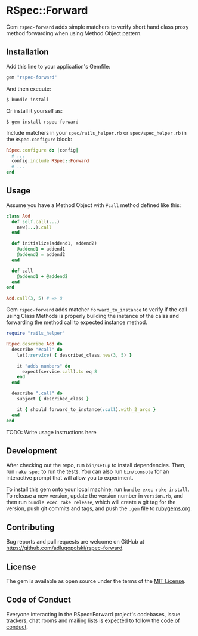 # RSpec::Forward

Gem `rspec-forward` adds simple matchers to verify short hand class proxy
method forwarding when using Method Object pattern.

## Installation

Add this line to your application's Gemfile:

```ruby
gem "rspec-forward"
```

And then execute:

    $ bundle install

Or install it yourself as:

    $ gem install rspec-forward


Include matchers in your `spec/rails_helper.rb` or `spec/spec_helper.rb` in the
`RSpec.configure` block:

```ruby
RSpec.configure do |config|
  # ...
  config.include RSpec::Forward
  # ...
end
```

## Usage

Assume you have a Method Object with `#call` method defined like this:

```ruby
class Add
  def self.call(...)
    new(...).call
  end

  def initialize(addend1, addend2)
    @addend1 = addend1
    @addend2 = addend2
  end

  def call
    @addend1 + @addend2
  end
end

Add.call(3, 5) # => 8
```

Gem `rspec-forward` adds matcher `forward_to_instance` to verify if the
call using Class Methods is properly building the instance of the calss and
forwarding the method call to expected instance method.

```ruby
require "rails_helper"

RSpec.describe Add do
  describe "#call" do
    let(:service) { described_class.new(3, 5) }

    it "adds numbers" do
      expect(service.call).to eq 8
    end
  end

  describe ".call" do
    subject { described_class }

    it { should forward_to_instance(:call).with_2_args }
  end
end
```

TODO: Write usage instructions here

## Development

After checking out the repo, run `bin/setup` to install dependencies. Then, run
`rake spec` to run the tests. You can also run `bin/console` for an interactive
prompt that will allow you to experiment.

To install this gem onto your local machine, run `bundle exec rake install`. To
release a new version, update the version number in `version.rb`, and
then run `bundle exec rake release`, which will create a git tag for
the version, push git commits and tags, and push the `.gem` file to
[rubygems.org](https://rubygems.org).

## Contributing

Bug reports and pull requests are welcome on GitHub at
https://github.com/adlugopolski/rspec-forward.

## License

The gem is available as open source under the terms of the [MIT License](https://opensource.org/licenses/MIT).

## Code of Conduct

Everyone interacting in the RSpec::Forward project's codebases, issue
trackers, chat rooms and mailing lists is expected to follow the [code of
conduct](https://github.com/adlugopolski/rspec-forward/blob/master/CODE_OF_CONDUCT.md).
